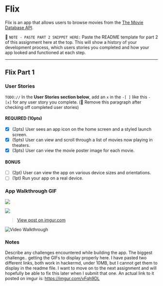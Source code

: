 # Flix

 Flix is an app that allows users to browse movies from the [The Movie Database API](http://docs.themoviedb.apiary.io/#).

 📝 `NOTE - PASTE PART 2 SNIPPET HERE:` Paste the README template for part 2 of this assignment here at the top. This will show a history of your development process, which users stories you completed and how your app looked and functioned at each step.

 ---

 ## Flix Part 1

 ### User Stories
 `TODO://` In the **User Stories section below**, add an `x` in the `-[ ]` like this `- [x]` for any user story you complete. (🚫 Remove this paragraph after checking off completed user stories)

 #### REQUIRED (10pts)
 - [x] (2pts) User sees an app icon on the home screen and a styled launch screen.
 - [x] (5pts) User can view and scroll through a list of movies now playing in theaters.
 - [x] (3pts) User can view the movie poster image for each movie.

 #### BONUS
 - [ ] (2pt) User can view the app on various device sizes and orientations.
 - [ ] (1pt) Run your app on a real device.

 ### App Walkthrough GIF

![](https://i.imgur.com/gRlVpbh.gif)


<img src='https://imgur.com/vFqh9DL.gif'><br>

<blockquote class="imgur-embed-pub" lang="en" data-id="vFqh9DL"><a href="https://imgur.com/vFqh9DL">View post on imgur.com</a></blockquote><script async src="//s.imgur.com/min/embed.js" charset="utf-8"></script>

<img src='https://imgur.com/vFqh9DL.gif' title='Video Walkthrough' width='' alt='Video Walkthrough' />




 ### Notes
 Describe any challenges encountered while building the app.
 The biggest challenge.. getting the GIFs to display properly here. I have pasted two different links, both work in hackermd, under 10MB, but I cannot get them to display in the readme file. I want to move on to the next assignment and will hopefully be able to fix this later when I submit that one. An actual link to it posted on imgur is: https://imgur.com/vFqh9DL
